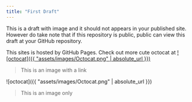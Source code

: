 ```yaml
---
title: "First Draft"
---
```


This is a draft with image and it should not appears in your published site. However do take note that if this repository is public, public can view this draft at your GitHub repository.

This sites is hosted by GitHub Pages. Check out more cute octocat at
[![octocat]({{ "assets/images/Octocat.png" | absolute_url }})](https://octodex.github.com/)
> This is an image with a link

![octocat]({{ "assets/images/Octocat.png" | absolute_url }})
> This is an image only
